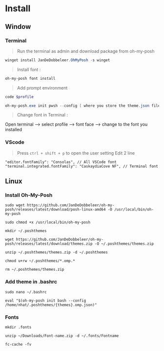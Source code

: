 # Install
## Window
### Terminal

>Run the terminal as admin and download package from oh-my-posh

```powershell
winget install JanDeDobbeleer.OhMyPosh -s winget
```

> Install font :

```powershell
oh-my-posh font install
```

> Add prompt environment

```powershell
code $profile
```

```powershell
oh-my-posh.exe init pwsh --config [ where you store the theme.json file ] | Invoke-Expression
```

> Change font in Terminal :

Open terminal —> select profile —> font face —> change to the font you installed

### VScode

> Press `ctrl + shift + p` to open the user setting
> Edit 2 line 

```shell
"editor.fontFamily": "Consolas", // All VSCode font
"terminal.integrated.fontFamily": "CaskaydiaCove NF", // Terminal font
```

## Linux
### Install Oh-My-Posh

```shell
sudo wget https://github.com/JanDeDobbeleer/oh-my-posh/releases/latest/download/posh-linux-amd64 -O /usr/local/bin/oh-my-posh
```

```shell
sudo chmod +x /usr/local/bin/oh-my-posh
```

```shell
mkdir ~/.poshthemes
```

```shell
wget https://github.com/JanDeDobbeleer/oh-my-posh/releases/latest/download/themes.zip -O ~/.poshthemes/themes.zip
```

```shell
unzip ~/.poshthemes/themes.zip -d ~/.poshthemes
```

```shell
chmod u+rw ~/.poshthemes/*.omp.*
```

```shell
rm ~/.poshthemes/themes.zip
```

### Add theme in .bashrc

```shell
sudo nano ~/.bashrc
```

```shell
eval "$(oh-my-posh init bash --config /home/nhat/.poshthemes/{themes}.omp.json)"
```

### Fonts

```shell
mkdir .fonts
```

```shell
unzip ~/Downloads/Font-name.zip -d ~/.fonts/Fontname
```

```shell
fc-cache -fv
```